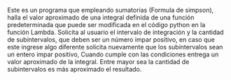 Este es un programa que empleando sumatorias (Formula de simpson), halla el valor aproximado de una integral definida de una función predeterminada que puede ser modificada en el código  python en la función Lambda. Solicita al usuario el intervalo de integración y la cantidad de subintervalos, que deben ser un número impar positivo, en caso que este ingrese algo diferente solicita nuevamente que los subintervalos sean un entero impar positivo, Cuando cumple con las condiciones entrega un valor aproximado de la integral. Entre mayor sea la cantidad de subintervalos es más aproximado el resultado.